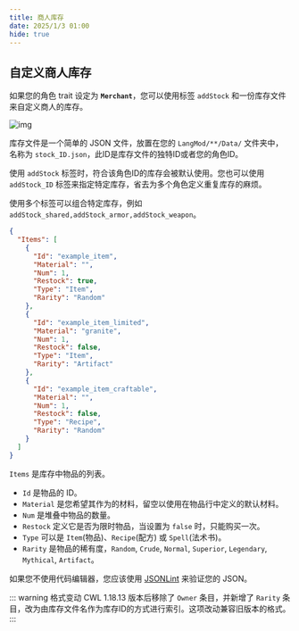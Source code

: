```yaml
---
title: 商人库存
date: 2025/1/3 01:00
hide: true
---
```


## 自定义商人库存

如果您的角色 trait 设定为 **`Merchant`**，您可以使用标签 `addStock` 和一份库存文件来自定义商人的库存。

![img](https://i.postimg.cc/59gzM54K/image.png)

库存文件是一个简单的 JSON 文件，放置在您的 `LangMod/**/Data/` 文件夹中，名称为 `stock_ID.json`，此ID是库存文件的独特ID或者您的角色ID。

使用 `addStock` 标签时，符合该角色ID的库存会被默认使用。您也可以使用 `addStock_ID` 标签来指定特定库存，省去为多个角色定义重复库存的麻烦。

使用多个标签可以组合特定库存，例如 `addStock_shared,addStock_armor,addStock_weapon`。

```json
{
  "Items": [
    {
      "Id": "example_item",
      "Material": "",
      "Num": 1,
      "Restock": true,
      "Type": "Item",
      "Rarity": "Random"
    },
    {
      "Id": "example_item_limited",
      "Material": "granite",
      "Num": 1,
      "Restock": false,
      "Type": "Item",
      "Rarity": "Artifact"
    },
    {
      "Id": "example_item_craftable",
      "Material": "",
      "Num": 1,
      "Restock": false,
      "Type": "Recipe",
      "Rarity": "Random"
    }
  ]
}
```

`Items` 是库存中物品的列表。

+ `Id` 是物品的 ID。
+ `Material` 是您希望其作为的材料，留空以使用在物品行中定义的默认材料。
+ `Num` 是堆叠中物品的数量。
+ `Restock` 定义它是否为限时物品，当设置为 `false` 时，只能购买一次。
+ `Type` 可以是 `Item`(物品)、`Recipe`(配方) 或 `Spell`(法术书)。
+ `Rarity` 是物品的稀有度，`Random`, `Crude`, `Normal`, `Superior`, `Legendary`, `Mythical`, `Artifact`。

如果您不使用代码编辑器，您应该使用 [JSONLint](https://jsonlint.com/) 来验证您的 JSON。

::: warning 格式变动
CWL 1.18.13 版本后移除了 `Owner` 条目，并新增了 `Rarity` 条目，改为由库存文件名作为库存ID的方式进行索引。这项改动兼容旧版本的格式。
:::